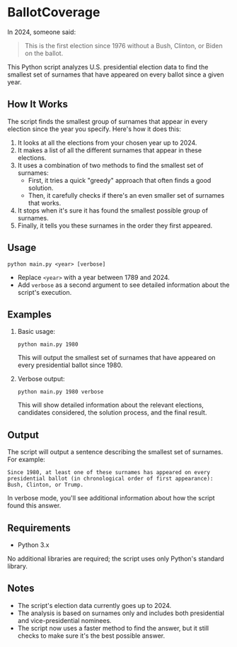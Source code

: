 # BallotCoverage

In 2024, someone said:
> This is the first election since 1976 without a Bush, Clinton, or Biden on the ballot.

This Python script analyzes U.S. presidential election data to find the smallest set of surnames that have appeared on every ballot since a given year.

## How It Works

The script finds the smallest group of surnames that appear in every election since the year you specify. Here's how it does this:

1. It looks at all the elections from your chosen year up to 2024.
2. It makes a list of all the different surnames that appear in these elections.
3. It uses a combination of two methods to find the smallest set of surnames:
   - First, it tries a quick "greedy" approach that often finds a good solution.
   - Then, it carefully checks if there's an even smaller set of surnames that works.
4. It stops when it's sure it has found the smallest possible group of surnames.
5. Finally, it tells you these surnames in the order they first appeared.

## Usage

```
python main.py <year> [verbose]
```

- Replace `<year>` with a year between 1789 and 2024.
- Add `verbose` as a second argument to see detailed information about the script's execution.

## Examples

1. Basic usage:
   ```
   python main.py 1980
   ```
   This will output the smallest set of surnames that have appeared on every presidential ballot since 1980.

2. Verbose output:
   ```
   python main.py 1980 verbose
   ```
   This will show detailed information about the relevant elections, candidates considered, the solution process, and the final result.

## Output

The script will output a sentence describing the smallest set of surnames. For example:

```
Since 1980, at least one of these surnames has appeared on every presidential ballot (in chronological order of first appearance): Bush, Clinton, or Trump.
```

In verbose mode, you'll see additional information about how the script found this answer.

## Requirements

- Python 3.x

No additional libraries are required; the script uses only Python's standard library.

## Notes

- The script's election data currently goes up to 2024.
- The analysis is based on surnames only and includes both presidential and vice-presidential nominees.
- The script now uses a faster method to find the answer, but it still checks to make sure it's the best possible answer.